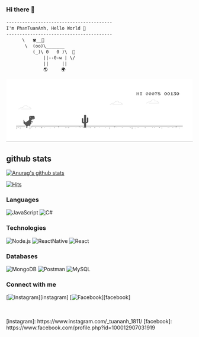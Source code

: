 ### Hi there 👋
```
----------------------------------------
I'm PhanTuanAnh, Hello World 👋
----------------------------------------
      \   🍀__🌿
       \  (oo)\_______
          (_)\ 0   0 )\  🚀
              ||--0-w | \/
              ||     ||
              🌎     🌍     
```
[![CodingwithVudang](dino.gif)](https://www.facebook.com/codingwithvudang)

## github stats
[![Anurag's github stats](https://github-readme-stats.vercel.app/api?username=phananh18&show_icons=true&&theme=dark  )](https://github.com/anuraghazra/github-readme-stats)

[![Hits](https://hits.seeyoufarm.com/api/count/incr/badge.svg?url=https%3A%2F%2Fgithub.com%2Fluanhytran&count_bg=%235C6258&title_bg=%23000000&icon=wolfram.svg&icon_color=%23E7E7E7&title=visitors&edge_flat=false)](https://hits.seeyoufarm.com)

### Languages

![JavaScript](https://img.shields.io/badge/javascript%20-%23323330.svg?&style=for-the-badge&logo=javascript&logoColor=%23F7DF1E)
![C#](https://img.shields.io/badge/c%23-%23239120.svg?&style=for-the-badge&logo=c-sharp&ogoColor=white)

### Technologies
![Node.js](https://img.shields.io/badge/node.js%20-%2343853D.svg?&style=for-the-badge&logo=node.js&logoColor=white)
![ReactNative](https://img.shields.io/badge/react_native%20-%2320232a.svg?&style=for-the-badge&logo=react&logoColor=%2361DAFB)
![React](https://img.shields.io/badge/react%20-%2320232a.svg?&style=for-the-badge&logo=react&logoColor=%2361DAFB)

### Databases
![MongoDB](https://img.shields.io/badge/MongoDB-%234ea94b.svg?&style=for-the-badge&logo=mongodb&logoColor=white)
![Postman](https://img.shields.io/badge/postman-%23316192.svg?&style=for-the-badge&logo=postman&logoColor=white)
![MySQL](https://img.shields.io/badge/mysql%20-%23007ACC.svg?&style=for-the-badge&logo=mysql&logoColor=white)

### Connect with me
[<img alt="Instagram" src="https://img.shields.io/badge/luanhytran-%23E4405F.svg?style=for-the-badge&logo=Instagram&logoColor=white"/>][instagram]
[<img alt="Facebook" src="https://img.shields.io/badge/Facebook-%231877F2.svg?style=for-the-badge&logo=Facebook&logoColor=white"/>][facebook]

<br />
<br />
[instagram]: https://www.instagram.com/_tuananh_1811/
[facebook]: https://www.facebook.com/profile.php?id=100012907031919
